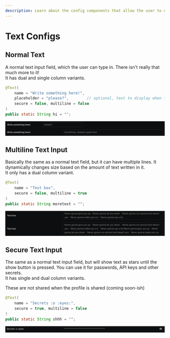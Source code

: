 ```yaml
---
description: Learn about the config components that allow the user to enter text.
---
```


# Text Configs

## Normal Text

A normal text input field, which the user can type in. There isn't really that much more to it!\
It has dual and single column variants.

```java
@Text(
    name = "Write something here!",
    placeholder = "please?",        // optional, text to display when there is nothing written there
    secure = false, multiline = false
)
public static String hi = "";
```

![Example text fields](<../../.gitbook/assets/image (11).png>)

## Multiline Text Input

Basically the same as a normal text field, but it can have multiple lines. It dynamically changes size based on the amount of text written in it.\
It only has a dual column variant.

```java
@Text(
    name = "Text box",
    secure = false, multiline = true
)
public static String moretext = "";
```

![Multiline text box examples](<../../.gitbook/assets/image (16).png>)

## Secure Text Input

The same as a normal text input field, but will show text as stars until the show button is pressed. You can use it for passwords, API keys and other secrets. \
It has single and dual column variants.

These are not shared when the profile is shared (coming soon-ish)

```java
@Text(
    name = "Secrets :o :eyes:",
    secure = true, multiline = false
)
public static String shhh = "";
```

![Secure text input example](<../../.gitbook/assets/image (13).png>)
